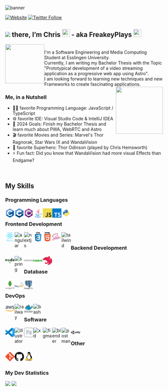 <!-- Banner -->

![banner](https://user-images.githubusercontent.com/78086475/182039128-4277ac69-4ec6-446a-8411-92397c28e11a.png)

<!-- Shields -->

[![Website](https://img.shields.io/website?down_color=DA1F26&down_message=DOWN&label=Portfolio&style=for-the-badge&up_color=83B81A&up_message=UP&url=https://chrismerck.me)](https://chrismerck.dev)
[![Twitter Follow](https://img.shields.io/twitter/follow/freakeyplays?color=1DA1F2&logo=TWITTER&style=for-the-badge)](https://twitter.com/FreakeyPlays)

<!-- About me -->

## <img src="https://media.giphy.com/media/g0jg6lMcNORSlOv9Zb/giphy.gif" height="35px"> there, I’m Chris <img src="https://media.giphy.com/media/RlMdnpMSCrSUMxGyY6/giphy.gif" width="25px" height="25px"> - aka FreakeyPlays <img src="https://media.giphy.com/media/hvRJCLFzcasrR4ia7z/giphy.gif" width="25px" height="25px">

<img src="https://media.giphy.com/media/ttKcn2vlNotd8NfW09/giphy.gif" align="left" width="125px" height="125px">

<br>
I'm a Software Engineering and Media Computing Student at Esslingen University.<br />
Currently, I am writing my Bachelor Thesis with the Topic "Prototypical development of a video streaming application as a progressive web app using Astro".<br />
I am looking forward to learning new techniques and new Frameworks to create fascinating applications.
  
<br clear="left"/>

<img src="https://media.giphy.com/media/P0AAYrAqanwv3BVthV/giphy.gif" align="right" width="150px" height="150px">

### Me, in a Nutshell

- 🧑‍💻 favorite Programming Language: JavaScript / TypeScript
- ⚙️ favorite IDE: Visual Studio Code & IntelliJ IDEA
- 🥅 2024 Goals: Finish my Bachelor Thesis and learn much about PWA, WebRTC and Astro
- 🎬 favorite Movies and Series: Marvel's Thor Ragnorak, Star Wars IX and WandaVision
- 🦸 favorite Superhero: Thor Odinson (played by Chris Hemsworth)
- ⚡ Fun fact: Did you know that WandaVision had more visual Effects than Endgame?

<br clear="right"/>

<!-- My Languages, Frameworks and Tools -->

## My Skills

### Programming Languages

<img align="left" alt="C" width="30x" src="https://raw.githubusercontent.com/devicons/devicon/master/icons/c/c-original.svg" />
<img align="left" alt="C++" width="30x" src="https://raw.githubusercontent.com/devicons/devicon/9f4f5cdb393299a81125eb5127929ea7bfe42889/icons/cplusplus/cplusplus-original.svg" />
<img align="left" alt="C#" width="30x" src="https://raw.githubusercontent.com/devicons/devicon/9f4f5cdb393299a81125eb5127929ea7bfe42889/icons/csharp/csharp-original.svg" />
<img align="left" alt="Java" width="30x" src="https://raw.githubusercontent.com/devicons/devicon/9f4f5cdb393299a81125eb5127929ea7bfe42889/icons/java/java-original.svg" />
<img align="left" alt="JavaScript" width="30px" src="https://raw.githubusercontent.com/github/explore/80688e429a7d4ef2fca1e82350fe8e3517d3494d/topics/javascript/javascript.png" />
<img align="left" alt="typescript" width="30" src="https://raw.githubusercontent.com/devicons/devicon/master/icons/typescript/typescript-original.svg"/>
<img align="left" alt="Python" width="30x" src="https://raw.githubusercontent.com/github/explore/80688e429a7d4ef2fca1e82350fe8e3517d3494d/topics/python/python.png" />

<br/>

### Frontend Development

<img src="https://raw.githubusercontent.com/devicons/devicon/master/icons/react/react-original-wordmark.svg" alt="react" width="30" align="left"/>
<img src="https://angular.io/assets/images/logos/angular/angular.svg" alt="angular" width="30" align="left" align="left"/>
<img src="https://cdn.worldvectorlogo.com/logos/nextjs-2.svg" alt="nextjs" width="30" align="left"/>
<img src="https://raw.githubusercontent.com/devicons/devicon/master/icons/css3/css3-original-wordmark.svg" alt="css3" width="30" align="left"/>
<img src="https://raw.githubusercontent.com/devicons/devicon/master/icons/html5/html5-original-wordmark.svg" alt="html5" width="30" align="left"/>
<img src="https://raw.githubusercontent.com/devicons/devicon/master/icons/sass/sass-original.svg" alt="sass" width="30" align="left"/>
<img src="https://www.vectorlogo.zone/logos/tailwindcss/tailwindcss-icon.svg" alt="tailwind" width="30" align="left"/>

<br/>

### Backend Development

<img src="https://raw.githubusercontent.com/devicons/devicon/master/icons/nodejs/nodejs-original-wordmark.svg" alt="nodejs" width="30" align="left"/>
<img src="https://www.vectorlogo.zone/logos/springio/springio-icon.svg" alt="spring" width="30" align="left"/>
<img src="https://raw.githubusercontent.com/devicons/devicon/master/icons/express/express-original-wordmark.svg" alt="express" width="30" align="left"/>
<img src="https://raw.githubusercontent.com/devicons/devicon/master/icons/nginx/nginx-original.svg" alt="nginx" width="30" align="left"/>
<img src="https://raw.githubusercontent.com/devicons/devicon/master/icons/nestjs/nestjs-plain.svg" alt="nestjs" width="30" align="left"/>

<br/>

### Database

<img src="https://raw.githubusercontent.com/devicons/devicon/master/icons/mongodb/mongodb-original-wordmark.svg" alt="mongodb" width="30" align="left"/>
<img src="https://raw.githubusercontent.com/devicons/devicon/master/icons/mysql/mysql-original-wordmark.svg" alt="mysql" width="30" align="left"/>
<img src="https://raw.githubusercontent.com/devicons/devicon/master/icons/postgresql/postgresql-original-wordmark.svg" alt="postgresql" width="30" align="left"/>

<br/>

### DevOps

<img src="https://raw.githubusercontent.com/devicons/devicon/master/icons/amazonwebservices/amazonwebservices-original-wordmark.svg" alt="aws" width="30" align="left"/>
<img src="https://railway.app/brand/logo-light.svg" alt="railway" width="30" align="left" />
<img src="https://raw.githubusercontent.com/devicons/devicon/master/icons/docker/docker-original-wordmark.svg" alt="docker" width="30" align="left"/>
<img src="https://www.vectorlogo.zone/logos/gnu_bash/gnu_bash-icon.svg" alt="bash" width="30" align="left"/>

<br/>

### Software

<img align="left" alt="Visual Studio Code" width="30x" src="https://raw.githubusercontent.com/github/explore/80688e429a7d4ef2fca1e82350fe8e3517d3494d/topics/visual-studio-code/visual-studio-code.png" />
<img src="https://www.vectorlogo.zone/logos/adobe_illustrator/adobe_illustrator-icon.svg" alt="illustrator" width="30" align="left"/>
<img src="https://raw.githubusercontent.com/devicons/devicon/master/icons/photoshop/photoshop-line.svg" alt="photoshop" width="30" align="left"/>
<img src="https://cdn.worldvectorlogo.com/logos/adobe-xd.svg" alt="xd" width="30" align="left"/>
<img src="https://www.vectorlogo.zone/logos/figma/figma-icon.svg" alt="figma" width="30" align="left"/>
<img src="https://download.blender.org/branding/community/blender_community_badge_white.svg" alt="blender" width="30" align="left"/>
<img src="https://www.vectorlogo.zone/logos/getpostman/getpostman-icon.svg" alt="postman" width="30" align="left"/>
<img align="left" alt="Unity" width="30px" src="https://raw.githubusercontent.com/github/explore/main/topics/unity/unity.png" />

<br/>

### Other

<img align="left" alt="Git" width="30px" src="https://raw.githubusercontent.com/devicons/devicon/9f4f5cdb393299a81125eb5127929ea7bfe42889/icons/git/git-original.svg" />
<img align="left" alt="GitHub" width="30px" src="https://raw.githubusercontent.com/github/explore/78df643247d429f6cc873026c0622819ad797942/topics/github/github.png" />
<img src="https://raw.githubusercontent.com/devicons/devicon/master/icons/linux/linux-original.svg" alt="linux" width="30" align="left"/>

<br/><br/>

<!-- GitHub Stats -->

### My Dev Statistics

<p>
<!-- GitHub Stats -->
<img height="150em" src="https://github-readme-stats.vercel.app/api?username=freakeyplays&show_icons=true&hide_border=true&count_private=true&include_all_commits=true&hide_title=true&border_radius=15&theme=dark" />

<!-- Most Used Languages -->
<img height="150em" src="https://github-readme-stats.vercel.app/api/top-langs/?username=freakeyplays&show_icons=true&hide_border=true&layout=compact&langs_count=8&border_radius=15&theme=dark"/>
</p>
